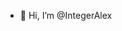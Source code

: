 - 👋 Hi, I’m @IntegerAlex


<!---
IntegerAlex/IntegerAlex is a ✨ special ✨ repository because its `README.md` (this file) appears on your GitHub profile.
You can click the Preview link to take a look at your changes.
--->

